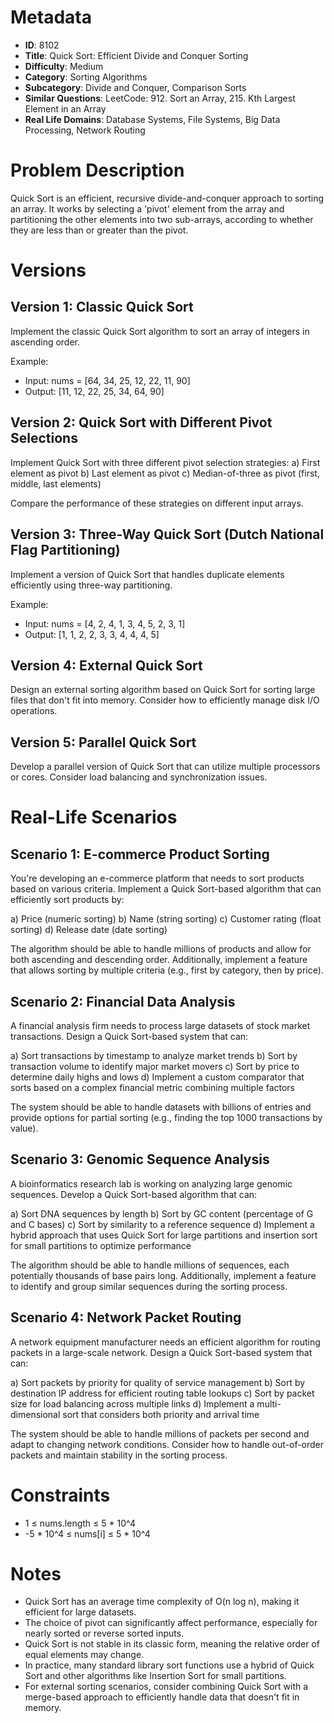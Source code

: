 # Metadata

- **ID**: 8102
- **Title**: Quick Sort: Efficient Divide and Conquer Sorting
- **Difficulty**: Medium
- **Category**: Sorting Algorithms
- **Subcategory**: Divide and Conquer, Comparison Sorts
- **Similar Questions**: LeetCode: 912. Sort an Array, 215. Kth Largest Element in an Array
- **Real Life Domains**: Database Systems, File Systems, Big Data Processing, Network Routing

# Problem Description

Quick Sort is an efficient, recursive divide-and-conquer approach to sorting an array. It works by selecting a 'pivot' element from the array and partitioning the other elements into two sub-arrays, according to whether they are less than or greater than the pivot.

# Versions

## Version 1: Classic Quick Sort

Implement the classic Quick Sort algorithm to sort an array of integers in ascending order.

Example:
- Input: nums = [64, 34, 25, 12, 22, 11, 90]
- Output: [11, 12, 22, 25, 34, 64, 90]

## Version 2: Quick Sort with Different Pivot Selections

Implement Quick Sort with three different pivot selection strategies:
a) First element as pivot
b) Last element as pivot
c) Median-of-three as pivot (first, middle, last elements)

Compare the performance of these strategies on different input arrays.

## Version 3: Three-Way Quick Sort (Dutch National Flag Partitioning)

Implement a version of Quick Sort that handles duplicate elements efficiently using three-way partitioning.

Example:
- Input: nums = [4, 2, 4, 1, 3, 4, 5, 2, 3, 1]
- Output: [1, 1, 2, 2, 3, 3, 4, 4, 4, 5]

## Version 4: External Quick Sort

Design an external sorting algorithm based on Quick Sort for sorting large files that don't fit into memory. Consider how to efficiently manage disk I/O operations.

## Version 5: Parallel Quick Sort

Develop a parallel version of Quick Sort that can utilize multiple processors or cores. Consider load balancing and synchronization issues.

# Real-Life Scenarios

## Scenario 1: E-commerce Product Sorting

You're developing an e-commerce platform that needs to sort products based on various criteria. Implement a Quick Sort-based algorithm that can efficiently sort products by:

a) Price (numeric sorting)
b) Name (string sorting)
c) Customer rating (float sorting)
d) Release date (date sorting)

The algorithm should be able to handle millions of products and allow for both ascending and descending order. Additionally, implement a feature that allows sorting by multiple criteria (e.g., first by category, then by price).

## Scenario 2: Financial Data Analysis

A financial analysis firm needs to process large datasets of stock market transactions. Design a Quick Sort-based system that can:

a) Sort transactions by timestamp to analyze market trends
b) Sort by transaction volume to identify major market movers
c) Sort by price to determine daily highs and lows
d) Implement a custom comparator that sorts based on a complex financial metric combining multiple factors

The system should be able to handle datasets with billions of entries and provide options for partial sorting (e.g., finding the top 1000 transactions by value).

## Scenario 3: Genomic Sequence Analysis

A bioinformatics research lab is working on analyzing large genomic sequences. Develop a Quick Sort-based algorithm that can:

a) Sort DNA sequences by length
b) Sort by GC content (percentage of G and C bases)
c) Sort by similarity to a reference sequence
d) Implement a hybrid approach that uses Quick Sort for large partitions and insertion sort for small partitions to optimize performance

The algorithm should be able to handle millions of sequences, each potentially thousands of base pairs long. Additionally, implement a feature to identify and group similar sequences during the sorting process.

## Scenario 4: Network Packet Routing

A network equipment manufacturer needs an efficient algorithm for routing packets in a large-scale network. Design a Quick Sort-based system that can:

a) Sort packets by priority for quality of service management
b) Sort by destination IP address for efficient routing table lookups
c) Sort by packet size for load balancing across multiple links
d) Implement a multi-dimensional sort that considers both priority and arrival time

The system should be able to handle millions of packets per second and adapt to changing network conditions. Consider how to handle out-of-order packets and maintain stability in the sorting process.

# Constraints

- 1 ≤ nums.length ≤ 5 * 10^4
- -5 * 10^4 ≤ nums[i] ≤ 5 * 10^4

# Notes

- Quick Sort has an average time complexity of O(n log n), making it efficient for large datasets.
- The choice of pivot can significantly affect performance, especially for nearly sorted or reverse sorted inputs.
- Quick Sort is not stable in its classic form, meaning the relative order of equal elements may change.
- In practice, many standard library sort functions use a hybrid of Quick Sort and other algorithms like Insertion Sort for small partitions.
- For external sorting scenarios, consider combining Quick Sort with a merge-based approach to efficiently handle data that doesn't fit in memory.